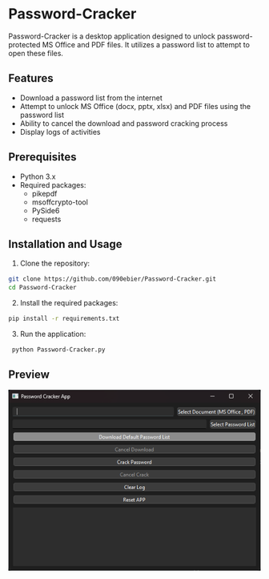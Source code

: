 # Password-Cracker

Password-Cracker is a desktop application designed to unlock password-protected MS Office and PDF files. It utilizes a password list to attempt to open these files.

## Features

- Download a password list from the internet
- Attempt to unlock MS Office (docx, pptx, xlsx) and PDF files using the password list
- Ability to cancel the download and password cracking process
- Display logs of activities

## Prerequisites

- Python 3.x
- Required packages:
  - pikepdf
  - msoffcrypto-tool
  - PySide6
  - requests

## Installation and Usage

  1. Clone the repository:
   ```bash
   git clone https://github.com/090ebier/Password-Cracker.git
   cd Password-Cracker
   ```
  2. Install the required packages:
  ```bash
  pip install -r requirements.txt
```
  3. Run the application:

 ```bash
  python Password-Cracker.py
 ```

## Preview


![Alt text](https://github.com/090ebier/Password-Cracker/blob/main/Password-Cracker.png)
